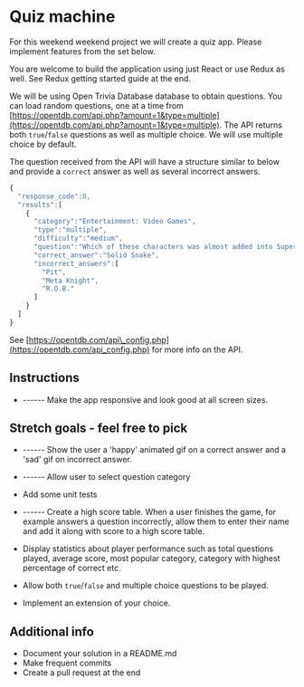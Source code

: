 # Quiz machine

For this weekend weekend project we will create a quiz app. Please implement features from the set below.

You are welcome to build the application using just React or use Redux as well. See Redux getting started guide at the end.

We will be using Open Trivia Database database to obtain questions. You can load random questions, one at a time from [https://opentdb.com/api.php?amount=1&type=multiple](https://opentdb.com/api.php?amount=1&type=multiple). The API returns both `true`/`false` questions as well as multiple choice. We will use multiple choice by default.

The question received from the API will have a structure similar to below and provide a `correct` answer as well as several incorrect answers.

```js
{
  "response_code":0,
  "results":[
    {
      "category":"Entertainment: Video Games",
      "type":"multiple",
      "difficulty":"medium",
      "question":"Which of these characters was almost added into Super Smash Bros. Melee, but not included as the game was too far in development?",
      "correct_answer":"Solid Snake",
      "incorrect_answers":[
        "Pit",
        "Meta Knight",
        "R.O.B."
      ]
    }
  ]
}
```


See [https://opentdb.com/api\_config.php](https://opentdb.com/api_config.php) for more info on the API.

## Instructions

<!-- * Fork and clone this repo. Run `npm install` to get all dependencies.

* Load the first question automatically at the beginning using `componentDidMount` and display it to the user. Alongside buttons for the answers.

* If the user clicks a correct answer, notify the user and increment the score by 1. On an incorrect answer, notify the user and reset the score to 0. You are welcome to use an alternative scoring system if you prefer.

* If the user answers the question correctly load the next question.

* Each correct answer should increment the score. It's up to you how you want to score answers. You could apply a different score for different difficulty grades. After each correct answer display the next question -->

* ------ Make the app responsive and look good at all screen sizes.

## Stretch goals - feel free to pick

* ------ Show the user a 'happy' animated gif on a correct answer and a 'sad' gif on incorrect answer.

* ------ Allow user to select question category

<!-- * Allow user to select difficulty level -->

* Add some unit tests

<!-- * Implement a scoring system that gives higher scores for more difficult questions -->

* ------ Create a high score table. When a user finishes the game, for example answers a question incorrectly, allow them to enter their name and add it along with score to a high score table.

* Display statistics about player performance such as total questions played, average score, most popular category, category with highest percentage of correct etc.

* Allow both `true`/`false` and multiple choice questions to be played.

* Implement an extension of your choice.

## Additional info

* Document your solution in a README.md
* Make frequent commits
* Create a pull request at the end

<!-- ## Redux getting started guide

![](/redux.png)

If you are using planning to use Redux, use the steps below to help you get started.

- Create a React `Question` component that will display a question to the user. It will receive 2 props from container.

  - `question` object - current question from store that will come from `mapStateToProps`
  - `fetchQuestion` function - which will be used to trigger the fetching of a new `question` using `mapDispatchToProps`

- The React `Question` component should implement a `componentDidMount` method that we will use to trigger the initial question load. Add a console.log at the beginning of `componentDidMount` to output `Step 1: calling fetchQuestion`.

- Create a Redux `QuestionContainer` that will talk to Redux on behalf of `Question` component.

- In `QuestionContainer` implement a `mapDispatchToProps` method which we will use to receive the `fetchQuestion` call from the `QuestionComponent`. Add a console.log inside the method which implements `fetchQuestion` in `mapDispatchToProps` saying `Step 2: getting action creator`

- Create an asynchronous action creator in `actions/index.js` called `fetchQuestionFromAPI`. It should return a function which will receive `dispatch`. Inside the function, implement a `fetch` to the API to receive the question. Add a console.log just inside the action creator saying `Step 3: calling fetch`. Add another console.log inside the second `then` of the `fetch` and console.log the returned data.

- Import the `fetchQuestionFromAPI` action creator from previous step into `QuestionContainer` call it using `dispatch` from `mapDispatchToProps`.

- Implement a new action, which will receive data returned by the fetch call and return a new action object which should have an action type of `RECEIVE_QUESTION` and a `question` property which should be set the received question object. Add a console.log with `Step 4 - creating RECEIVE_QUESTION question object` to the action creator.

- Implement a reducer called `question` to handle the `RECEIVE_QUESTION` action and set it in state. Add a console.log with `Step 5 - setting question in state`. You may want to initialise the default value of state to be an empty object. Don't forget to implement the default case.

- Add the `question` reducer to `reducers/index.js` and remove the `placeholder` reducer as we no longer need it.

- Implement `mapStateToProps` in `QuestionContainer` which should take the `question` from reducer state and pass it as a `question` prop to the `Question` component. Add a console.log to `mapStateToProps` which outputs `Step 6 - calling mapStateToProps in QuestionContainer`.

- Add some conditional rendering that checks if the question object received as `props` is not just an empty object to ensure it can be rendered without errors. -->
